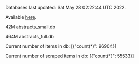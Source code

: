 Databases last updated: Sat May 28 02:22:44 UTC 2022. 

Available [here](https://github.com/cbeauhilton/ash-db/releases).


42M	abstracts_small.db

464M	abstracts_full.db

Current number of items in db:
[{"count(*)": 96904}]

Current number of scraped items in db:
[{"count(*)": 55533}]
